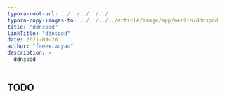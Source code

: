 ```yaml
---
typora-root-url: ../../../../../
typora-copy-images-to: ../../../../article/image/app/merlin/ddnspod
title: "ddnspod"
linkTitle: "ddnspod"
date: 2021-09-20
author: "freexiaoyao"
description: >
  ddnspod
---
```


## TODO


